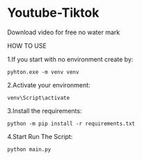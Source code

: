# Youtube-Tiktok
Download video for free no water mark

HOW TO USE

1.If you start with no environment create by:
```
pyhton.exe -m venv venv
```
2.Activate your environment:
```
venv\Script\activate
```
3.Install the requirements:
```
python -m pip install -r requirements.txt
```
4.Start Run The Script:
```
python main.py
```
